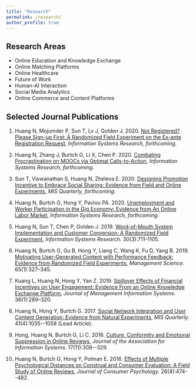```yaml
---
title: "Research"
permalink: /research/
author_profile: true
---
```


## Research Areas

- Online Education and Knowledge Exchange
- Online Matching Platforms
- Online Healthcare
- Future of Work
- Human-AI Interaction
- Social Media Analytics
- Online Commerce and Content Platforms 
 
<!-- <hr style="clear:both;visibility: hidden;" />   -->

## Selected Journal Publications

1. Huang N, Mojumder P, Sun T, Lv J, Golden J. 2020. [Not Registered? Please Sign-up First: A Randomized Field Experiment on the Ex-ante Registration Request](https://papers.ssrn.com/sol3/papers.cfm?abstract_id=3465315), *Information Systems Research, forthcoming.*

1. Huang N, Zhang J, Burtch G, Li X, Chen P. 2020. [Combating Procrastination on MOOCs via Optimal Calls-to-Action](https://papers.ssrn.com/sol3/papers.cfm?abstract_id=3689997), *Information Systems Research, forthcoming.*

1. Sun T, Viswanathan S, Huang N, Zheleva E. 2020. [Designing Promotion Incentive to Embrace Social Sharing: Evidence from Field and Online Experiments](https://papers.ssrn.com/sol3/papers.cfm?abstract_id=3095094), *MIS Quarterly, forthcoming.*

1. Huang N, Burtch G, Hong Y, Pavlou PA. 2020. [Unemployment and Worker Participation in the Gig Economy: Evidence from An Online Labor Market](https://papers.ssrn.com/sol3/papers.cfm?abstract_id=3105090), *Information Systems Research, forthcoming.* 

1. Huang N, Sun T, Chen P, Golden J. 2019. [Word-of-Mouth System Implementation and Customer Conversion: A Randomized Field Experiment](https://papers.ssrn.com/sol3/papers.cfm?abstract_id=2969670), *Information Systems Research.* 30(3):711–1105.

1. Huang N, Burtch G, Gu B, Hong Y, Liang C, Wang K, Fu D, Yang B. 2019. [Motivating User-Generated Content with Performance Feedback: Evidence from Randomized Field Experiments](https://pubsonline.informs.org/doi/10.1287/mnsc.2017.2944), *Management Science.* 65(1):327–345. 

1. Kuang L, Huang N, Hong Y, Yan Z. 2019. [Spillover Effects of Financial Incentives on User Engagement: Evidence From an Online Knowledge Exchange Platform](https://www.tandfonline.com/doi/abs/10.1080/07421222.2018.1550564?journalCode=mmis20), *Journal of Management Information Systems.* 36(1):289–320. 

1. Huang N, Hong Y, Burtch G. 2017. [Social Network Integration and User Content Generation: Evidence from Natural Experiments](https://misq.org/social-network-integration-and-user-content-generation-evidence-from-natural-experiments.html), *MIS Quarterly.* 41(4):1035--1058 (Lead Article). 

1. Hong, Huang N, Burtch G, Li C. 2016. [Culture, Conformity and Emotional Suppression in Online Reviews](http://aisel.aisnet.org/jais/vol17/iss11/2/), *Journal of the Association for Information Systems.* 17(11):308--329. 

1. Huang N, Burtch G, Hong Y, Polman E. 2016. [Effects of Multiple Psychological Distances on Construal and Consumer Evaluation: A Field Study of Online Reviews](https://doi.org/10.1016/j.jcps.2016.03.001), *Journal of Consumer Psychology.* 26(4):474--482. 



